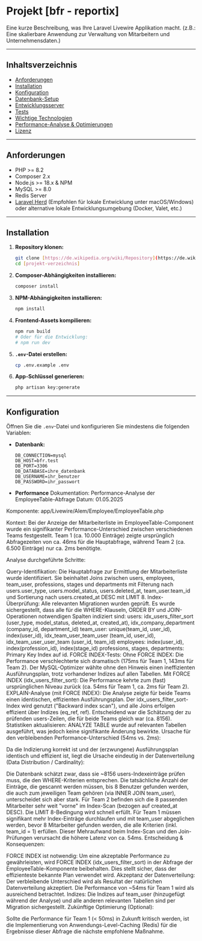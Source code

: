 # Projekt [bfr - reportix]

Eine kurze Beschreibung, was Ihre Laravel Livewire Applikation macht.
(z.B.: Eine skalierbare Anwendung zur Verwaltung von Mitarbeitern und Unternehmensdaten.)

---

## Inhaltsverzeichnis

- [Anforderungen](#anforderungen)
- [Installation](#installation)
- [Konfiguration](#konfiguration)
- [Datenbank-Setup](#datenbank-setup)
- [Entwicklungsserver](#entwicklungsserver)
- [Tests](#tests)
- [Wichtige Technologien](#wichtige-technologien)
- [Performance-Analyse & Optimierungen](#performance-analyse--optimierungen)
- [Lizenz](#lizenz)

---

## Anforderungen

- PHP >= 8.2
- Composer 2.x
- Node.js >= 18.x & NPM
- MySQL >= 8.0
- Redis Server
- [Laravel Herd](https://herd.laravel.com/) (Empfohlen für lokale Entwicklung unter macOS/Windows) oder alternative lokale Entwicklungsumgebung (Docker, Valet, etc.)

---

## Installation

1.  **Repository klonen:**
    ```bash
    git clone [https://de.wikipedia.org/wiki/Repository](https://de.wikipedia.org/wiki/Repository)
    cd [projekt-verzeichnis]
    ```
2.  **Composer-Abhängigkeiten installieren:**
    ```bash
    composer install
    ```
3.  **NPM-Abhängigkeiten installieren:**
    ```bash
    npm install
    ```
4.  **Frontend-Assets kompilieren:**
    ```bash
    npm run build
    # Oder für die Entwicklung:
    # npm run dev
    ```
5.  **`.env`-Datei erstellen:**
    ```bash
    cp .env.example .env
    ```
6.  **App-Schlüssel generieren:**
    ```bash
    php artisan key:generate
    ```

---

## Konfiguration

Öffnen Sie die `.env`-Datei und konfigurieren Sie mindestens die folgenden Variablen:

- **Datenbank:**
  ```dotenv
  DB_CONNECTION=mysql
  DB_HOST=bfr.test
  DB_PORT=3306
  DB_DATABASE=ihre_datenbank
  DB_USERNAME=ihr_benutzer
  DB_PASSWORD=ihr_passwort

- **Performance**
  Dokumentation: Performance-Analyse der EmployeeTable-Abfrage
  Datum: 01.05.2025

Komponente: app/Livewire/Alem/Employee/EmployeeTable.php

Kontext:
Bei der Anzeige der Mitarbeiterliste im EmployeeTable-Component wurde ein signifikanter Performance-Unterschied zwischen verschiedenen Teams festgestellt. Team 1 (ca. 10.000 Einträge) zeigte ursprünglich Abfragezeiten von ca. 46ms für die Hauptabfrage, während Team 2 (ca. 6.500 Einträge) nur ca. 2ms benötigte.

Analyse durchgeführte Schritte:

Query-Identifikation: Die Hauptabfrage zur Ermittlung der Mitarbeiterliste wurde identifiziert. Sie beinhaltet Joins zwischen users, employees, team_user, professions, stages und departments mit Filterung nach users.user_type, users.model_status, users.deleted_at, team_user.team_id und Sortierung nach users.created_at DESC mit LIMIT 8.
Index-Überprüfung: Alle relevanten Migrationen wurden geprüft. Es wurde sichergestellt, dass alle für die WHERE-Klauseln, ORDER BY und JOIN-Operationen notwendigen Spalten indiziert sind:
users: idx_users_filter_sort (user_type, model_status, deleted_at, created_at), idx_company_department (company_id, department_id)
team_user: unique(team_id, user_id), index(user_id), idx_team_user_team_user (team_id, user_id), idx_team_user_user_team (user_id, team_id)
employees: index(user_id), index(profession_id), index(stage_id)
professions, stages, departments: Primary Key Index auf id.
FORCE INDEX-Tests:
Ohne FORCE INDEX: Die Performance verschlechterte sich dramatisch (175ms für Team 1, 143ms für Team 2). Der MySQL-Optimizer wählte ohne den Hinweis einen ineffizienten Ausführungsplan, trotz vorhandener Indizes auf allen Tabellen.
Mit FORCE INDEX (idx_users_filter_sort): Die Performance kehrte zum (fast) ursprünglichen Niveau zurück (ca. 54ms für Team 1, ca. 2ms für Team 2).
EXPLAIN-Analyse (mit FORCE INDEX): Die Analyse zeigte für beide Teams einen identischen, effizienten Ausführungsplan. Der idx_users_filter_sort-Index wird genutzt ("Backward index scan"), und alle Joins erfolgen effizient über Indizes (eq_ref, ref). Entscheidend war die Schätzung der zu prüfenden users-Zeilen, die für beide Teams gleich war (ca. 8156).
Statistiken aktualisieren: ANALYZE TABLE wurde auf relevanten Tabellen ausgeführt, was jedoch keine signifikante Änderung bewirkte.
Ursache für den verbleibenden Performance-Unterschied (54ms vs. 2ms):

Da die Indizierung korrekt ist und der (erzwungene) Ausführungsplan identisch und effizient ist, liegt die Ursache eindeutig in der Datenverteilung (Data Distribution / Cardinality):

Die Datenbank schätzt zwar, dass sie ~8156 users-Indexeinträge prüfen muss, die den WHERE-Kriterien entsprechen.
Die tatsächliche Anzahl der Einträge, die gescannt werden müssen, bis 8 Benutzer gefunden werden, die auch zum jeweiligen Team gehören (via INNER JOIN team_user), unterscheidet sich aber stark.
Für Team 2 befinden sich die 8 passenden Mitarbeiter sehr weit "vorne" im Index-Scan (bezogen auf created_at DESC). Die LIMIT 8-Bedingung wird schnell erfüllt.
Für Team 1 müssen signifikant mehr Index-Einträge durchlaufen und mit team_user abgeglichen werden, bevor 8 Mitarbeiter gefunden werden, die alle Kriterien (inkl. team_id = 1) erfüllen. Dieser Mehraufwand beim Index-Scan und den Join-Prüfungen verursacht die höhere Latenz von ca. 54ms.
Entscheidung & Konsequenzen:

FORCE INDEX ist notwendig: Um eine akzeptable Performance zu gewährleisten, wird FORCE INDEX (idx_users_filter_sort) in der Abfrage der EmployeeTable-Komponente beibehalten. Dies stellt sicher, dass der effizienteste bekannte Plan verwendet wird.
Akzeptanz der Datenverteilung: Der verbleibende Unterschied wird als Resultat der natürlichen Datenverteilung akzeptiert. Die Performance von ~54ms für Team 1 wird als ausreichend betrachtet.
Indizes: Die Indizes auf team_user (hinzugefügt während der Analyse) und alle anderen relevanten Tabellen sind per Migration sichergestellt.
Zukünftige Optimierung (Optional):

Sollte die Performance für Team 1 (< 50ms) in Zukunft kritisch werden, ist die Implementierung von Anwendungs-Level-Caching (Redis) für die Ergebnisse dieser Abfrage die nächste empfohlene Maßnahme.



